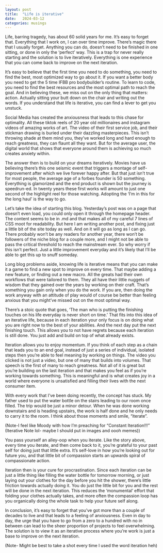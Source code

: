 ```yaml
---
layout: post
title:  "Life is iterative"
date:   2024-03-12 
categories: musings
---
```

Life, barring tragedy, has about 60 solid years for me. It’s easy to forget that. Everything that I work on, I can over time improve. There’s magic there that I usually forget. Anything you can do, doesn’t need to be finished in one sitting, or done in only the ‘perfect’ way. This is a trap for never really starting and the solution is to live iteratively. Everything is one experience that you can come back to improve on the next iteration. 

It’s easy to believe that the first time you need to do something, you need to find the best, most optimized way to go about it. If you want a better body you need to get the 5 time IFBB pro bodybuilder’s routine. To learn to code, you need to find the best resources and the most optimal path to reach the goal. And in believing these, we miss out on the only thing that matters: action. Actually sitting your butt down on the chair and writing out the words. If you understand that life is iterative, you can find a lever to get you unstuck.

Social Media has created the anxiousness that leads to this chase for optimality. All these tiktok reels of 20 year old millionaires and instagram videos of amazing works of art. The video of their first service job, and their stickman drawing is buried under their dazzling masterpieces. This isn’t throwing shade at them mind you, they’ve worked long and hard enough to reach greatness, they can flaunt all they want. But for the average user, the digital world that shows that everyone around them is achieving so much creates anxiety within. 

The answer then is to build on your dreams iteratively. Movies have us believing there’s this one seismic event that triggers a montage of self-improvement after which we live forever happy after. But that just isn’t true for most people, the average age of a forbes founder is 50 something. Everything is glamorized and the end product is shown but the journey is speedrun-ed. In twenty years these first works will amount to just one second of the highlight reel for those watching. Adopting the ‘I’m in this for the long haul’ is the way to go. 

Let’s take the idea of starting this blog. Yesterday’s post was on a page that doesn’t even load, you could only open it through the homepage header. The content seems to be in .md and that makes all of my careful 7 lines of CSS moot for readability. But here I am writing another post, and fixing just a little bit of the site today as well. And on it will go as long as I can go. There probably won’t be any readers for another year, there won’t be followers of the niche blog for a couple more, and I might not be able to pass the critical threshold to reach the mainstream ever. So why worry if this isn’t perfect. Just a little improvement everyday and it’s likely that I’ll be able to get this up to snuff someday. 

Long blog problems aside, knowing life is iterative means that you can make it a game to find a new spot to improve on every time. That maybe adding a new feature, or finding out a new macro. All the greats had their own workflows that were tailored to them. They all have their little nuggets of wisdom that they gained over the years by working on their craft. That’s something you gain only when you do the work. If you are, then doing the work anyway with an attitude of play would of course be better than feeling anxious that you might’ve missed out on the most optimal way.

There’s a stoic quote that goes, ‘The man who is putting the finishing touches on his life everyday is never short on time.’ That fits into this idea of an iterative life, because in each iteration your only focus is on doing what you are right now to the best of your abilities. And the next day put the next finishing touch. This allows you to not have regrets because each iteration is still done. You just add and build on top of what already exists.

Iteration allows you to enjoy momentum. If you think of each step as a chain that leads you to an end goal, instead of just a series of individual, isolated steps then you’re able to feel meaning by working on things. The video you clicked is not just a video, but one of many that builds into volumes. That speech is the first of many to reach greatness. Not all of it is great but you’re building on the last iteration and that makes you feel as if you’re working towards something. This is meaningful and is what creates joy in a world where everyone is unsatisfied and filling their lives with the next consumer item. 

With every work that I’ve been doing recently, the concept has stuck. My father used to put the water bottle on the stairs leading to our room once filled. The trip would be just a minor detour. When he was done working downstairs and is heading upstairs, the work is half done and he only needs to carry it to the room. I think about those moments and smile, “iterate”.

(Note-I feel like Moody with how I’m preaching for “Constant Iteration!!!” (Iterative Note lol- maybe I should put in images and oooh memes))

You pass yourself an alley-oop when you iterate. Like the story above, every time you iterate, and then come back to it, you’re grateful to your past self for doing just that little extra. It’s self-love in how you’re looking out for future you, and that little bit of compassion starts an upwards spiral of compassionate action. 

Iteration then is your cure for procrastination. Since each iteration can be just a little thing like filling the water bottle for tomorrow morning, or just laying out your clothes for the day before you hit the shower, there’s little friction towards actually doing it. You do just the little bit for you and the rest will be done in the next iteration. This reduces the ‘monumental’ effort that folding your clothes actually takes, and more often the compassion loop has you organically doing the whole task to help your future self along. 

In conclusion, it’s easy to forget that you’ve got more than a couple of decades to live and that leads to a feeling of anxiousness. Even in day to day, the urge that you have to go from a zero to a hundred with no in between can lead to the sheer proportion of projects to feel overwhelming. The solution is to view it as an iterative process where you’re work is just a base to improve on the next iteration. 

(Note- Might be best to take a shot every time I used the word iteration heh)
